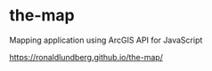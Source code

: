 # the-map
Mapping application using ArcGIS API for JavaScript

https://ronaldlundberg.github.io/the-map/

